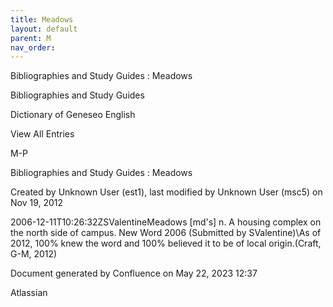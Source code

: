 ```yaml
---
title: Meadows
layout: default
parent: M
nav_order:
---
```


Bibliographies and Study Guides : Meadows

Bibliographies and Study Guides

Dictionary of Geneseo English

View All Entries

M-P

Bibliographies and Study Guides : Meadows

Created by  Unknown User (est1), last modified by  Unknown User (msc5) on Nov 19, 2012

2006-12-11T10:26:32ZSValentineMeadows [md's] n. A housing complex on the north side of campus. New Word 2006 (Submitted by SValentine)\As of 2012, 100% knew the word and 100% believed it to be of local origin.(Craft, G-M, 2012)

Document generated by Confluence on May 22, 2023 12:37

Atlassian
